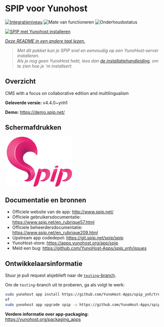 <!--
NB: Deze README is automatisch gegenereerd door <https://github.com/YunoHost/apps/tree/master/tools/readme_generator>
Hij mag NIET handmatig aangepast worden.
-->

# SPIP voor Yunohost

[![Integratieniveau](https://apps.yunohost.org/badge/integration/spip)](https://ci-apps.yunohost.org/ci/apps/spip/)
![Mate van functioneren](https://apps.yunohost.org/badge/state/spip)
![Onderhoudsstatus](https://apps.yunohost.org/badge/maintained/spip)

[![SPIP met Yunohost installeren](https://install-app.yunohost.org/install-with-yunohost.svg)](https://install-app.yunohost.org/?app=spip)

*[Deze README in een andere taal lezen.](./ALL_README.md)*

> *Met dit pakket kun je SPIP snel en eenvoudig op een YunoHost-server installeren.*  
> *Als je nog geen YunoHost hebt, lees dan [de installatiehandleiding](https://yunohost.org/install), om te zien hoe je 'm installeert.*

## Overzicht

CMS with a focus on collaborative edition and multilingualism

**Geleverde versie:** v4.4.0~ynh1

**Demo:** <https://demo.spip.net/>

## Schermafdrukken

![Schermafdrukken van SPIP](./doc/screenshots/220px-Logo_SPIP.png)

## Documentatie en bronnen

- Officiele website van de app: <http://www.spip.net/>
- Officiele gebruikersdocumentatie: <https://www.spip.net/en_rubrique57.html>
- Officiele beheerdersdocumentatie: <https://www.spip.net/en_rubrique209.html>
- Upstream app codedepot: <https://git.spip.net/spip/spip>
- YunoHost-store: <https://apps.yunohost.org/app/spip>
- Meld een bug: <https://github.com/YunoHost-Apps/spip_ynh/issues>

## Ontwikkelaarsinformatie

Stuur je pull request alsjeblieft naar de [`testing`-branch](https://github.com/YunoHost-Apps/spip_ynh/tree/testing).

Om de `testing`-branch uit te proberen, ga als volgt te werk:

```bash
sudo yunohost app install https://github.com/YunoHost-Apps/spip_ynh/tree/testing --debug
of
sudo yunohost app upgrade spip -u https://github.com/YunoHost-Apps/spip_ynh/tree/testing --debug
```

**Verdere informatie over app-packaging:** <https://yunohost.org/packaging_apps>
